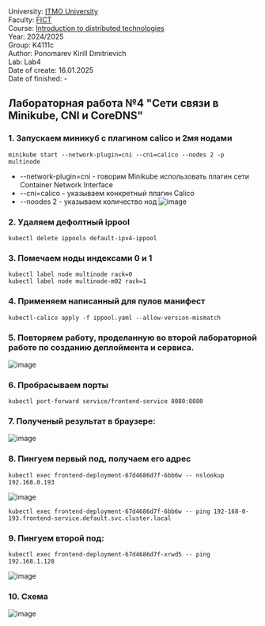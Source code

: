 University: [ITMO University](https://itmo.ru/ru/) \
Faculty: [FICT](https://fict.itmo.ru) \
Course: [Introduction to distributed technologies](https://github.com/itmo-ict-faculty/introduction-to-distributed-technologies) \
Year: 2024/2025 \
Group: K4111c \
Author: Ponomarev Kirill Dmitrievich \
Lab: Lab4 \
Date of create: 16.01.2025 \
Date of finished: -


## Лабораторная работа №4 "Сети связи в Minikube, CNI и CoreDNS"

### 1. Запускаем миникуб с плагином calico и 2мя нодами
```
minikube start --network-plugin=cni --cni=calico --nodes 2 -p multinode
```
 - --network-plugin=cni - говорим Minikube использовать плагин сети Container Network Interface
 - --cni=calico - указываем конкретный плагин Calico
 - --noodes 2 - указываем количество нод
![image](https://github.com/user-attachments/assets/086e0d87-48dd-4fab-8b90-193c3e6a1865)


### 2. Удаляем дефолтный ippool
```
kubectl delete ippools default-ipv4-ippool
```

### 3. Помечаем ноды индексами 0 и 1
```
kubectl label node multinode rack=0
kubectl label node multinode-m02 rack=1
```
### 4. Применяем написанный для пулов манифест

```
kubectl-calico apply -f ippool.yaml --allow-version-mismatch
```

### 5. Повторяем работу, проделанную во второй лабораторной работе по созданию деплоймента и сервиса.

![image](https://github.com/user-attachments/assets/c82870f7-bd41-4e9a-ab65-5524b88dca82)

### 6. Пробрасываем порты
```
kubectl port-forward service/frontend-service 8080:8080
```

### 7. Полученый результат в браузере:

![image](https://github.com/user-attachments/assets/5b3e7384-cb45-4d87-942f-285807730b46)


### 8. Пингуем первый под, получаем его адрес
```
kubectl exec frontend-deployment-67d4686d7f-6bb6w -- nslookup 192.168.0.193
```

![image](https://github.com/user-attachments/assets/e885c70f-dd39-4f68-84b1-fceb187a8706)

```
kubectl exec frontend-deployment-67d4686d7f-6bb6w -- ping 192-168-0-193.frontend-service.default.svc.cluster.local
```

### 9. Пингуем второй под:
```
kubectl exec frontend-deployment-67d4686d7f-xrwd5 -- ping 192.168.1.128
```
![image](https://github.com/user-attachments/assets/0255e450-6cc7-467d-ab51-0bbbc659724b)

### 10. Схема

![image](https://github.com/user-attachments/assets/b9d3e97b-202f-4c7c-ae2c-fffa35a051e1)

